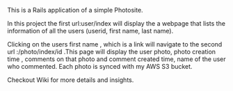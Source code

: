 This is a Rails application of a simple Photosite.

In this project the first url:user/index will display the a webpage that lists the information of all the users (userid, first name, last name). 

Clicking on the users first name , which is a link will navigate to the second url :/photo/index/id .This page will display the user photo, photo creation time , comments on that photo and comment created time, name of the user who commented.
Each photo is synced with my AWS S3 bucket.

Checkout Wiki for more details and insights.
